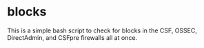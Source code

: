 # blocks
This is a simple bash script to check for blocks in the CSF, OSSEC, DirectAdmin, and CSFpre firewalls all at once.
